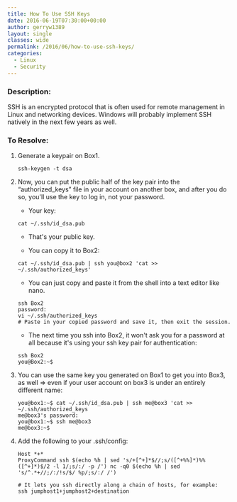 ```yaml
---
title: How To Use SSH Keys
date: 2016-06-19T07:30:00+00:00
author: gerryw1389
layout: single
classes: wide
permalink: /2016/06/how-to-use-ssh-keys/
categories:
  - Linux
  - Security
---
```

<!--more-->

### Description:

SSH is an encrypted protocol that is often used for remote management in Linux and networking devices. Windows will probably implement SSH natively in the next few years as well.

### To Resolve:

1. Generate a keypair on Box1.

   ```shell
   ssh-keygen -t dsa
   ```

2. Now, you can put the public half of the key pair into the &#8220;authorized_keys&#8221; file in your account on another box, and after you do so, you'll use the key to log in, not your password.

   - Your key:

   ```shell
   cat ~/.ssh/id_dsa.pub
   ```

   - That's your public key.

   - You can copy it to Box2:

   ```shell
   cat ~/.ssh/id_dsa.pub | ssh you@box2 'cat >> ~/.ssh/authorized_keys'
   ```

   - You can just copy and paste it from the shell into a text editor like nano.

   ```escape
   ssh Box2  
   password:  
   vi ~/.ssh/authorized_keys
   # Paste in your copied password and save it, then exit the session.
   ```

   - The next time you ssh into Box2, it won't ask you for a password at all because it's using your ssh key pair for authentication:  

   ```escape
   ssh Box2  
   you@Box2:~$
   ```


3. You can use the same key you generated on Box1 to get you into Box3, as well => even if your user account on box3 is under an entirely different name:

   ```shell
   you@box1:~$ cat ~/.ssh/id_dsa.pub | ssh me@box3 'cat >> ~/.ssh/authorized_keys
   me@box3's password:
   you@box1:~$ ssh me@box3
   me@box3:~$
   ```

4. Add the following to your .ssh/config:

   ```shell
   Host *+*
   ProxyCommand ssh $(echo %h | sed 's/+[^+]*$//;s/([^+%%]*)%%([^+]*)$/2 -l 1/;s/:/ -p /') nc -q0 $(echo %h | sed 's/^.*+//;/:/!s/$/ %p/;s/:/ /')

   # It lets you ssh directly along a chain of hosts, for example:
   ssh jumphost1+jumphost2+destination
   ```